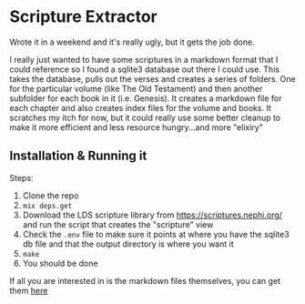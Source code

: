 # Scripture Extractor

Wrote it in a weekend and it's really ugly, but it gets the job done. 

I really just wanted to have some scriptures in a markdown format that I could reference so I found a sqlite3 database out there I could use. This takes the database, pulls out the verses and creates a series of folders. One for the particular volume (like The Old Testament) and then another subfolder for each book in it (i.e. Genesis). It creates a markdown file for each chapter and also creates index files for the volume and books. It scratches my itch for now, but it could really use some better cleanup to make it more efficient and less resource hungry...and more "elixiry"

## Installation & Running it

Steps: 
1. Clone the repo
2. `mix deps.get`
3. Download the LDS scripture library from https://scriptures.nephi.org/ and run the script that creates the "scripture" view
4. Check the `.env` file to make sure it points at where you have the sqlite3 db file and that the output directory is where you want it
5. `make`
6. You should be done

If all you are interested in is the markdown files themselves, you can get them [here](https://github.com/digitalbias/scripture_extractor/releases/tag/0.1)